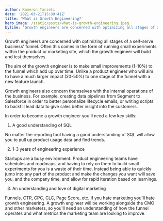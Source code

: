 ```yaml
---
author: Kameron Tanseli
date: '2021-03-21T15:09:41Z'
title: 'What is Growth Engineering?'
hero_image: /static/posts/what-is-growth-engineering.jpeg
byline: "Growth engineers are concerned with optimizing all stages of a self-serve business' funnel. Often this comes in the form of running small experiments within the product or marketing site, which the growth engineer will build and test themselves."
---
```


Growth engineers are concerned with optimizing all stages of a self-serve business' funnel. Often this comes in the form of running small experiments within the product or marketing site, which the growth engineer will build and test themselves.

The aim of the growth engineer is to make small improvements (1-10%) to the funnel which add up over time. Unlike a product engineer who will aim to have a much larger impact (20-50%) to one stage of the funnel with a new feature launch.

Growth engineers also concern themselves with the internal operations of the business. For example, creating data pipelines from Segment to Salesforce in order to better personalize lifecycle emails, or writing scripts to backfill lead data to give sales better insight into the customers.

In order to become a growth engineer you'll need a few key skills:

1. A good understanding of SQL

No matter the reporting tool having a good understanding of SQL will allow you to pull up product usage data and find trends.

2. 1-3 years of engineering experience

Startups are a busy environment. Product engineering teams have schedules and roadmaps, and having to rely on them to build small experiments for you is a waste of their time. Instead being able to quickly jump into any part of the product and make the changes you want will save you, and the company time, and allow for rapid iteration based on learnings.

3. An understanding and love of digital marketing

Funnels, CTR, CPC, CLC, Page Score, etc. If you hate marketing you'll hate growth engineering. A growth engineer will be working alongside the CMO and other marketers, so you'll need an understanding of how the funnel operates and what metrics the marketing team are looking to improve.


